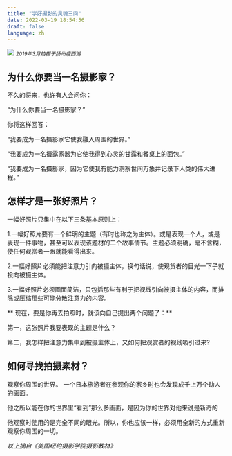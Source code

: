 ```yaml
---
title: "学好摄影的灵魂三问"
date: 2022-03-19 18:54:56
draft: false
language: zh
---
```



![](../images/e6c9d24egy1h0feap202oj20sg0lcgmw.jpg)
<small>*2019年3月拍摄于扬州瘦西湖*</small>

## 为什么你要当一名摄影家？

不久的将来，也许有人会问你：

“为什么你要当一名摄影家？”

你将这样回答：

“我要成为一名摄影家它使我融入周围的世界。”

“我要成为一名摄露家器为它使我得到心灵的甘露和餐桌上的面包。”

“我要成为一名摄影家，因为它使我有能力洞察世间万象并记录下人类的伟大进程。”


## 怎样才是一张好照片？

一幅好照片只集中在以下三条基本原则上：

1.一幅好照片要有一个鲜明的主题（有时也称之为主体）。或是表现一个人，或是表现一件事物，甚至可以表现该题材的二个故事情节。主题必须明确，毫不含糊，使任何观赏者一眼就能看得出来。

2.一幅好照片必须能把注意力引向被摄主体，换句话说，使观货者的目光一下子就投向被摄主体。

3.一幅好照片必须画面简洁，只包括那些有利于把视线引向被摄主体的内容，而排除或压缩那些可能分散注意力的内容。

** 现在，要是你再去拍照时，就该向自己提出两个问题了：**

第一，这张照片我要表现的主题是什么？

第二，我怎样把注意力集中到被摄主体上，又如何把观赏者的视线吸引过来?

## 如何寻找拍摄素材？

观察你周围的世界。 一个日本旅游者在参观你的家乡时也会发现成千上万个动人的画面。

他之所以能在你的世界里“看到”那么多画面，是因为你的世界对他来说是新奇的

他观察时使用的是完全不同的眼光。所以，你也应该一样，必须用全新的方式重新观察你周围的一切。


*以上摘自《美国纽约摄影学院摄影教材》*
